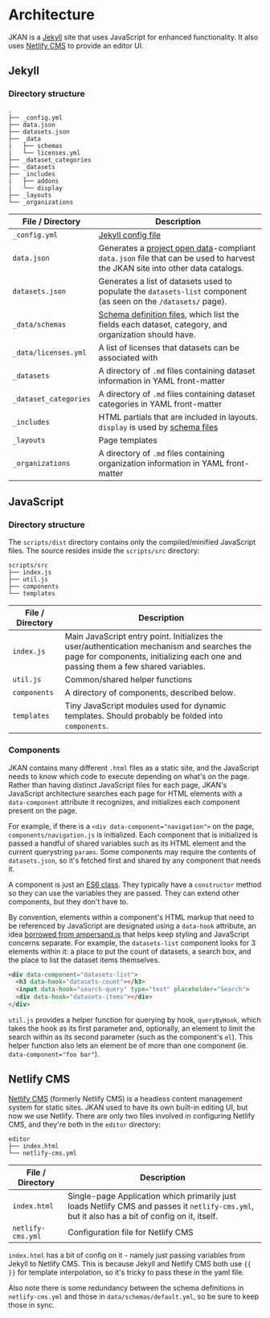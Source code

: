 # Architecture

JKAN is a [Jekyll](http://jekyllrb.com/) site that uses JavaScript for enhanced functionality. It also uses [Netlify CMS](https://netlifycms.org) to provide an editor UI.

## Jekyll

### Directory structure
```
.
├── _config.yml
├── data.json
├── datasets.json
├── _data
|   ├── schemas
|   └── licenses.yml
├── _dataset_categories
├── _datasets
├── _includes
|   ├── addons
|   └── display
├── _layouts
└── _organizations
```

| File / Directory | Description |
|---|---|
| `_config.yml` | [Jekyll config file](http://jekyllrb.com/docs/configuration/) |
| `data.json` | Generates a [project open data](https://project-open-data.cio.gov/v1.1/schema/)-compliant `data.json` file that can be used to harvest the JKAN site into other data catalogs. |
| `datasets.json` | Generates a list of datasets used to populate the `datasets-list` component (as seen on the `/datasets/` page). |
| `_data/schemas` | [Schema definition files](/docs/configuration.md), which list the fields each dataset, category, and organization should have. |
| `_data/licenses.yml` | A list of licenses that datasets can be associated with |
| `_datasets` | A directory of `.md` files containing dataset information in YAML front-matter |
| `_dataset_categories` | A directory of `.md` files containing dataset categories in YAML front-matter |
| `_includes` | HTML partials that are included in layouts. `display` is used by [schema files](/docs/configuration.md) |
| `_layouts` | Page templates |
| `_organizations` | A directory of `.md` files containing organization information in YAML front-matter |

## JavaScript

### Directory structure
The `scripts/dist` directory contains only the compiled/minified JavaScript files. The source resides inside the `scripts/src` directory:
```
scripts/src
├── index.js
├── util.js
├── components
└── templates
```

| File / Directory | Description |
|---|---|
| `index.js` | Main JavaScript entry point. Initializes the user/authentication mechanism and searches the page for components, initializing each one and passing them a few shared variables. |
| `util.js` | Common/shared helper functions |
| `components` | A directory of components, described below. |
| `templates` | Tiny JavaScript modules used for dynamic templates. Should probably be folded into `components`. |

### Components
JKAN contains many different `.html` files as a static site, and the JavaScript needs to know which code to execute depending on what's on the page. Rather than having distinct JavaScript files for each page, JKAN's JavaScript architecture searches each page for HTML elements with a `data-component` attribute it recognizes, and initializes each component present on the page.

For example, if there is a `<div data-component="navigation">` on the page, `components/navigation.js` is initialized. Each component that is initialized is passed a handful of shared variables such as its HTML element and the current querystring `params`. Some components may require the contents of `datasets.json`, so it's fetched first and shared by any component that needs it.

A component is just an [ES6 class](https://developer.mozilla.org/en-US/docs/Web/JavaScript/Reference/Classes). They typically have a `constructor` method so they can use the variables they are passed. They can extend other components, but they don't have to.

By convention, elements within a component's HTML markup that need to be referenced by JavaScript are designated using a `data-hook` attribute, an idea [borrowed from ampersand.js](https://ampersandjs.com/learn/data-hook-attribute/) that helps keep styling and JavaScript concerns separate. For example, the `datasets-list` component looks for 3 elements within it: a place to put the count of datasets, a search box, and the place to list the dataset items themselves.

```html
<div data-component="datasets-list">
  <h3 data-hook="datasets-count"></h3>
  <input data-hook="search-query" type="text" placeholder="Search">
  <div data-hook="datasets-items"></div>
</div>
```
`util.js` provides a helper function for querying by hook, `queryByHook`, which takes the hook as its first parameter and, optionally, an element to limit the search within as its second parameter (such as the component's `el`). This helper function also lets an element be of more than one component (ie. `data-component="foo bar"`).

## Netlify CMS

[Netlify CMS](https://netlifycms.org) (formerly Netlify CMS) is a headless content management system for static sites. JKAN used to have its own built-in editing UI, but now we use Netlify. There are only two files involved in configuring Netlify CMS, and they're both in the `editor` directory:
```
editor
├── index.html
└── netlify-cms.yml
```

| File / Directory | Description |
|----|----|
| `index.html` | Single-page Application which primarily just loads Netlify CMS and passes it `netlify-cms.yml`, but it also has a bit of config on it, itself. |
| `netlify-cms.yml` | Configuration file for Netlify CMS |

`index.html` has a bit of config on it - namely just passing variables from Jekyll to Netlify CMS. This is because Jekyll and Netlify CMS both use `{{ }}` for template interpolation, so it's tricky to pass these in the yaml file.

Also note there is some redundancy between the schema definitions in `netlify-cms.yml` and those in `data/schemas/default.yml`, so be sure to keep those in sync.